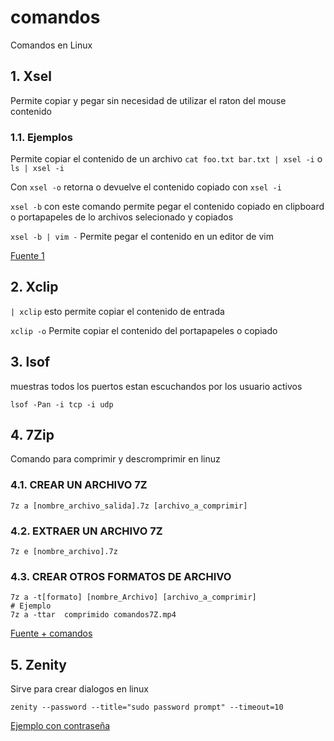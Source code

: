 # comandos

Comandos en Linux


## 1. Xsel

Permite copiar y pegar sin necesidad de utilizar el raton del mouse contenido

### 1.1. Ejemplos

Permite copiar el contenido de un archivo `cat foo.txt bar.txt | xsel -i`  o `ls | xsel -i`

Con `xsel -o` retorna o devuelve el contenido copiado con `xsel -i` 

`xsel -b` con este comando permite pegar el contenido copiado en clipboard o portapapeles de lo archivos selecionado y copiados

`xsel -b | vim -` Permite pegar el contenido en un editor de vim

[Fuente 1](https://fernandobasso.dev/shell/copy-paste-from-command-line-xclip-xsel-clipboard.html)


## 2. Xclip

` | xclip ` esto permite copiar el contenido de entrada

`xclip -o` Permite copiar el contenido del portapapeles o copiado


## 3. lsof
muestras todos los puertos estan escuchandos por los usuario activos

`lsof -Pan -i tcp -i udp`

## 4. 7Zip

Comando para comprimir y descromprimir en linuz

### 4.1. CREAR UN ARCHIVO 7Z
`7z a [nombre_archivo_salida].7z [archivo_a_comprimir]`

### 4.2. EXTRAER UN ARCHIVO 7Z

`7z e [nombre_archivo].7z`

### 4.3. CREAR OTROS FORMATOS DE ARCHIVO

```
7z a -t[formato] [nombre_Archivo] [archivo_a_comprimir]
# Ejemplo
7z a -ttar  comprimido comandos7Z.mp4
```

[Fuente + comandos](https://esgeeks.com/crear-extraer-7zip-linux-ejemplos-comandos/)

## 5. Zenity

Sirve para crear dialogos en linux

`zenity --password --title="sudo password prompt" --timeout=10`

[Ejemplo con contraseña](http://linux.dokry.com/cmo-solicito-la-contrasea-mediante-la-request-de-gui-mientras-uso-sudo-en-el-script.html)

